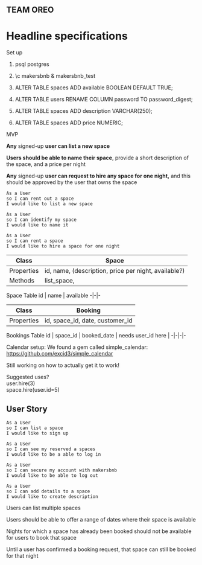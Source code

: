 ## TEAM OREO ##

# Headline specifications #

Set up
1. psql postgres

2. \c makersbnb & makersbnb_test 
3. ALTER TABLE spaces ADD available BOOLEAN DEFAULT TRUE; 
4. ALTER TABLE users RENAME COLUMN password TO password_digest;
5. ALTER TABLE spaces ADD description VARCHAR(250);
6. ALTER TABLE spaces ADD price NUMERIC;

MVP

**Any** signed-up **user can list a new space**

**Users should be able to name their space**, provide a short description of the space, and a price per night

**Any** signed-up **user can request to hire any space for one night,** and this should be approved by the user that owns the space
```
As a User
so I can rent out a space
I would like to list a new space

As a User
so I can identify my space
I would like to name it

As a User
so I can rent a space
I would like to hire a space for one night
```

Class | Space
-|-
Properties | id, name, (description, price per night, available?)
Methods | list_space,

Space Table
id | name | available
-|-|-

Class | Booking
-|-
Properties | id, space_id, date, customer_id

Bookings Table
id | space_id | booked_date | needs user_id here |
-|-|-|-


Calendar setup:
We found a gem called simple_calendar:
https://github.com/excid3/simple_calendar

Still working on how to actually get it to work!

Suggested uses?\
user.hire(3)\
space.hire(user.id=5)

## User Story ##

```
As a User
so I can list a space
I would like to sign up

As a User
so I can see my reserved a spaces
I would like to be a able to log in

As a User
so I can secure my account with makersbnb
I would like to be able to log out

As a User
so I can add details to a space  
I would like to create description

```
Users can list multiple spaces

Users should be able to offer a range of dates where their space is available

Nights for which a space has already been booked should not be available for users to book that space

Until a user has confirmed a booking request, that space can still be booked for that night
